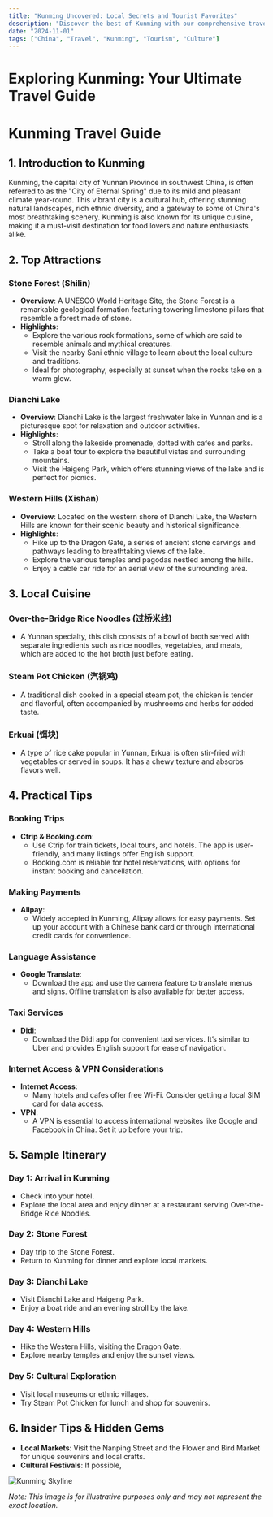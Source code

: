 ```yaml
---
title: "Kunming Uncovered: Local Secrets and Tourist Favorites"
description: "Discover the best of Kunming with our comprehensive travel guide. Explore top attractions, savor local cuisine, and get insider tips for an unforgettable Chinese adventure."
date: "2024-11-01"
tags: ["China", "Travel", "Kunming", "Tourism", "Culture"]
---
```


# Exploring Kunming: Your Ultimate Travel Guide

# Kunming Travel Guide

## 1. Introduction to Kunming
Kunming, the capital city of Yunnan Province in southwest China, is often referred to as the "City of Eternal Spring" due to its mild and pleasant climate year-round. This vibrant city is a cultural hub, offering stunning natural landscapes, rich ethnic diversity, and a gateway to some of China's most breathtaking scenery. Kunming is also known for its unique cuisine, making it a must-visit destination for food lovers and nature enthusiasts alike.

## 2. Top Attractions

### Stone Forest (Shilin)
- **Overview**: A UNESCO World Heritage Site, the Stone Forest is a remarkable geological formation featuring towering limestone pillars that resemble a forest made of stone. 
- **Highlights**:
  - Explore the various rock formations, some of which are said to resemble animals and mythical creatures.
  - Visit the nearby Sani ethnic village to learn about the local culture and traditions.
  - Ideal for photography, especially at sunset when the rocks take on a warm glow.

### Dianchi Lake
- **Overview**: Dianchi Lake is the largest freshwater lake in Yunnan and is a picturesque spot for relaxation and outdoor activities.
- **Highlights**:
  - Stroll along the lakeside promenade, dotted with cafes and parks.
  - Take a boat tour to explore the beautiful vistas and surrounding mountains.
  - Visit the Haigeng Park, which offers stunning views of the lake and is perfect for picnics.

### Western Hills (Xishan)
- **Overview**: Located on the western shore of Dianchi Lake, the Western Hills are known for their scenic beauty and historical significance.
- **Highlights**:
  - Hike up to the Dragon Gate, a series of ancient stone carvings and pathways leading to breathtaking views of the lake.
  - Explore the various temples and pagodas nestled among the hills.
  - Enjoy a cable car ride for an aerial view of the surrounding area.

## 3. Local Cuisine

### Over-the-Bridge Rice Noodles (过桥米线)
- A Yunnan specialty, this dish consists of a bowl of broth served with separate ingredients such as rice noodles, vegetables, and meats, which are added to the hot broth just before eating.

### Steam Pot Chicken (汽锅鸡)
- A traditional dish cooked in a special steam pot, the chicken is tender and flavorful, often accompanied by mushrooms and herbs for added taste.

### Erkuai (饵块)
- A type of rice cake popular in Yunnan, Erkuai is often stir-fried with vegetables or served in soups. It has a chewy texture and absorbs flavors well.

## 4. Practical Tips

### Booking Trips
- **Ctrip & Booking.com**: 
  - Use Ctrip for train tickets, local tours, and hotels. The app is user-friendly, and many listings offer English support.
  - Booking.com is reliable for hotel reservations, with options for instant booking and cancellation.

### Making Payments
- **Alipay**: 
  - Widely accepted in Kunming, Alipay allows for easy payments. Set up your account with a Chinese bank card or through international credit cards for convenience.

### Language Assistance
- **Google Translate**: 
  - Download the app and use the camera feature to translate menus and signs. Offline translation is also available for better access.

### Taxi Services
- **Didi**: 
  - Download the Didi app for convenient taxi services. It’s similar to Uber and provides English support for ease of navigation.

### Internet Access & VPN Considerations
- **Internet Access**: 
  - Many hotels and cafes offer free Wi-Fi. Consider getting a local SIM card for data access.
- **VPN**: 
  - A VPN is essential to access international websites like Google and Facebook in China. Set it up before your trip.

## 5. Sample Itinerary

### Day 1: Arrival in Kunming
- Check into your hotel.
- Explore the local area and enjoy dinner at a restaurant serving Over-the-Bridge Rice Noodles.

### Day 2: Stone Forest
- Day trip to the Stone Forest.
- Return to Kunming for dinner and explore local markets.

### Day 3: Dianchi Lake
- Visit Dianchi Lake and Haigeng Park.
- Enjoy a boat ride and an evening stroll by the lake.

### Day 4: Western Hills
- Hike the Western Hills, visiting the Dragon Gate.
- Explore nearby temples and enjoy the sunset views.

### Day 5: Cultural Exploration
- Visit local museums or ethnic villages.
- Try Steam Pot Chicken for lunch and shop for souvenirs.

## 6. Insider Tips & Hidden Gems
- **Local Markets**: Visit the Nanping Street and the Flower and Bird Market for unique souvenirs and local crafts.
- **Cultural Festivals**: If possible,

<img src="https://source.unsplash.com/1600x900/?Kunming,cityscape" alt="Kunming Skyline" loading="lazy">

*Note: This image is for illustrative purposes only and may not represent the exact location.*

